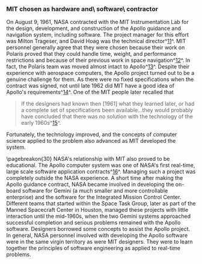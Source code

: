 ### MIT chosen as hardware and\ software\ contractor

On August 9, 1961, NASA contracted with the MIT
Instrumentation Lab for the design, development, and construction of the
Apollo guidance and navigation system, including software. The project
manager for this effort was Milton Trageser, and David Hoag was the
technical director^[11](#source2)^. MIT personnel generally
agree that they were chosen because their work on Polaris proved that
they could handle time, weight, and performance restrictions and because
of their previous work in space navigation^[12](#source2)^. In
fact, the Polaris team was moved almost intact to
Apollo^[13](#source2)^. Despite their experience with aerospace
computers, the Apollo project turned out to be a genuine challenge for
them. As there were no fixed specifications when the contract was
signed, not until late 1962 did MIT have a good idea of Apollo's
requirements^[14](#source2)^. One of the MIT people later
recalled that

> If the designers had known then \[1961\] what they learned later, or had
> a complete set of specifications been available...they would probably
> have concluded that there was no solution with the technology of the
> early 1960s^[15](#source2)^.

Fortunately, the technology improved, and the concepts of computer
science applied to the problem also advanced as MIT developed the
system.

\pagebreakon{30} NASA's relationship with MIT also proved to be educational.
The Apollo computer system was one of NASA's first real-time, large
scale software application contracts^[16](#source2)^. Managing
such a project was completely outside the NASA experience. A short time
after making the Apollo guidance contract, NASA became involved in
developing the on-board software for Gemini (a much smaller and more
controllable enterprise) and the software for the Integrated Mission
Control Center. Different teams that started within the Space Task
Group, later as part of the Manned Spacecraft Center in Houston, managed
these projects with little interaction until the mid-1960s, when the two
Gemini systems approached successful completion and serious problems
remained with the Apollo software. Designers borrowed some concepts to
assist the Apollo project. In general, NASA personnel involved with
developing the Apollo software were in the same virgin territory as were
MIT designers. They were to learn together the principles of software
engineering as applied to real-time problems.
